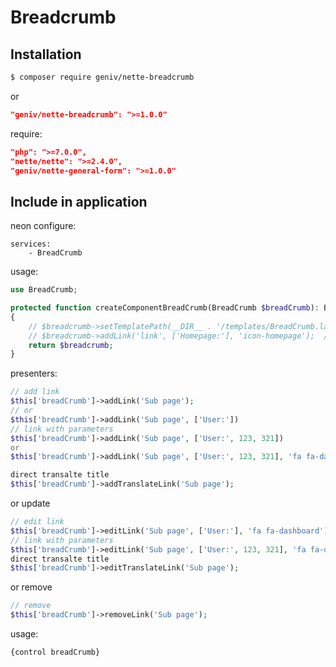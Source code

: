 Breadcrumb
==========

Installation
------------
```sh
$ composer require geniv/nette-breadcrumb
```
or
```json
"geniv/nette-breadcrumb": ">=1.0.0"
```

require:
```json
"php": ">=7.0.0",
"nette/nette": ">=2.4.0",
"geniv/nette-general-form": ">=1.0.0"
```

Include in application
----------------------
neon configure:
```neon
services:
    - BreadCrumb
```

usage:
```php
use BreadCrumb;

protected function createComponentBreadCrumb(BreadCrumb $breadCrumb): BreadCrumb
{
    // $breadcrumb->setTemplatePath(__DIR__ . '/templates/BreadCrumb.latte');
    // $breadcrumb->addLink('link', ['Homepage:'], 'icon-homepage');  // default breadcrumb
    return $breadcrumb;
}
```

presenters:
```php
// add link
$this['breadCrumb']->addLink('Sub page');
// or
$this['breadCrumb']->addLink('Sub page', ['User:'])
// link with parameters
$this['breadCrumb']->addLink('Sub page', ['User:', 123, 321])
or
$this['breadCrumb']->addLink('Sub page', ['User:', 123, 321], 'fa fa-dashboard')

direct transalte title
$this['breadCrumb']->addTranslateLink('Sub page');
```
or update
```php
// edit link
$this['breadCrumb']->editLink('Sub page', ['User:'], 'fa fa-dashboard')
// link with parameters
$this['breadCrumb']->editLink('Sub page', ['User:', 123, 321], 'fa fa-dashboard')
direct transalte title
$this['breadCrumb']->editTranslateLink('Sub page');
```
or remove
```php
// remove
$this['breadCrumb']->removeLink('Sub page');
```

usage:
```latte
{control breadCrumb}
```
